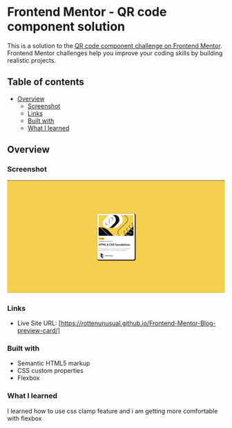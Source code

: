 # Frontend Mentor - QR code component solution

This is a solution to the [QR code component challenge on Frontend Mentor](https://www.frontendmentor.io/challenges/qr-code-component-iux_sIO_H). Frontend Mentor challenges help you improve your coding skills by building realistic projects. 

## Table of contents

- [Overview](#overview)
  - [Screenshot](#screenshot)
  - [Links](#links)
  - [Built with](#built-with)
  - [What I learned](#what-i-learned)
## Overview

### Screenshot

![](./screenshot.png)

### Links

- Live Site URL: [https://rottenunusual.github.io/Frontend-Mentor-Blog-preview-card/]

### Built with

- Semantic HTML5 markup
- CSS custom properties
- Flexbox

### What I learned

I learned how to use css clamp feature and i am getting more comfortable with flexbox


